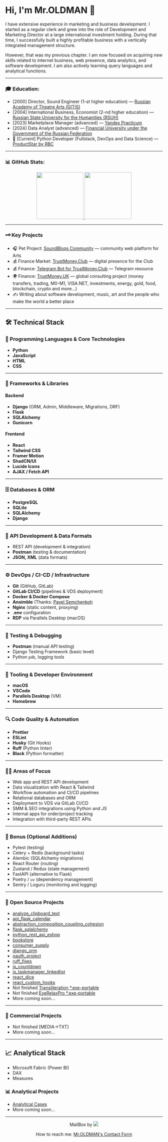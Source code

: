 <!--
* 🔬 [text](https://link.com)
* 📈 [text](https://link.com)
; 🔍 [text](https://link.com)
* 🤖 [text](https://link.com)
* 🎧 [text](https://link.com)
* 🧭 [text](https://link.com)
* 🧱 [text](https://link.com)
* 🔧 [text](https://link.com)
* 🛒 [text](https://link.com)
* 📚 [text](https://link.com)
* 🔄 [text](https://link.com)
* 🧬 [text](https://link.com)
* 🔐 [text](https://link.com)
* 🧹 [text](https://link.com)
* ⏳ [text](https://link.com)
* 📋 [text](https://link.com)
* 🎲 [text](https://link.com)
* 🛠 [text](https://link.com)
-->
# Hi, I'm Mr.OLDMAN 👋

I have extensive experience in marketing and business development. I started as a regular clerk and grew into the role of Development and Marketing Director at a large international investment holding. During that time, I successfully built a highly profitable business with a vertically integrated management structure.

However, that was my previous chapter. I am now focused on acquiring new skills related to internet business, web presence, data analytics, and software development. I am also actively learning query languages and analytical functions.

---

### 🎓 Education:
* [2000] Director, Sound Engineer (1-st higher education) — [Russian Academy of Theatre Arts (GITIS)](https://gitis.net/en/)
* [2004] International Business, Economist (2-nd higher education) — [Russian State University for the Humanities (RSUH)](https://www.rsuh.ru/en/)
* [2023] Marketplace Manager (advanced) — [Yandex Practicum](https://practicum.yandex.ru/)
* [2024] Data Analyst (advanced) — [Financial University under the Government of the Russian Federation](https://en.fa.ru/)
* 🌱 [Current] Python Developer (Fullstack, DevOps and Data Science) — [ProductStar by RBC](https://productstar.ru/)

---

### 📊 GitHub Stats:
<p align='center'>
   <a href="https://github-readme-stats.vercel.app/api?username=whoisoldman&show_icons=true&count_private=true">
      <img height=150 src="https://github-readme-stats.vercel.app/api?username=whoisoldman&show_icons=true&count_private=true"/>
   </a>
   <a href="https://github.com/romankh3/github-readme-stats">
      <img height=150 src="https://github-readme-stats.vercel.app/api/top-langs/?username=whoisoldman&layout=compact"/>
   </a>
</p>

---

### 🗝 Key Projects
* 🎧 Pet Project: [SoundBloqs Community](https://soundbloqs.com/) — community web platform for Arts
* 💰 Finance Market: [TrustMoney.Club](https://trustmoney.club/) — digital presence for the Club
* 💰 Finance: [Telegram Bot for TrustMoney.Club](https://t.me/tmclubinfo_bot/) — Telegram resource
* 🌍 Finance: [TrustMoney.UK](https://trustmoney.uk/) — global consulting project (money transfers, trading, M0-M1, VISA.NET, investments, energy, gold, food, blockchain, crypto and more...)
* ✍️ Writing about software development, music, art and the people who make the world a better place

---

## 🛠 Technical Stack

### 🔧 Programming Languages & Core Technologies
- **Python**
- **JavaScript**
- **HTML**
- **CSS**

---

### 🧩 Frameworks & Libraries

#### Backend
- **Django** (ORM, Admin, Middleware, Migrations, DRF)
- **Flask**
- **SQLAlchemy**
- **Gunicorn**

#### Frontend
- **React**
- **Tailwind CSS**
- **Framer Motion**
- **ShadCN/UI**
- **Lucide Icons**
- **AJAX / Fetch API**

---

### 🗄️ Databases & ORM
- **PostgreSQL**
- **SQLite**
- **SQLAlchemy**
- **Django**

---

### 🔗 API Development & Data Formats
- REST API (development & integration)
- **Postman** (testing & documentation)
- **JSON, XML** (data formats)

---

### ⚙️ DevOps / CI-CD / Infrastructure
- **Git** (GitHub, GitLab)
- **GitLab CI/CD** (pipelines & VDS deployment)
- **Docker & Docker Compose**
- **Ansimble** (Thanks: [Pavel Semchenkoh](ttps://github.com/Bumeranghc)
- **Nginx** (static content, proxying)
- **.env** configuration
- **RDP** via Parallels Desktop (macOS)

---

### 🧪 Testing & Debugging
- **Postman** (manual API testing)
- Django Testing Framework (basic level)
- Python `pdb`, logging tools

---

### 🧰 Tooling & Developer Environment
- **macOS**
- **VSCode**
- **Parallels Desktop** (VM)
- **Homebrew**

---

### 🔍 Code Quality & Automation
- **Prettier**
- **ESLint**
- **Husky** (Git Hooks)
- **Ruff** (Python linter)
- **Black** (Python formatter)

---

### 🧑‍💻 Areas of Focus
- Web app and REST API development
- Data visualization with React & Tailwind
- Workflow automation and CI/CD pipelines
- Relational databases and ORM
- Deployment to VDS via GitLab CI/CD
- SMM & SEO integrations using Python and JS
- Internal apps for order/project tracking
- Integration with third-party REST APIs

---

### 🧭 Bonus (Optional Additions)
- Pytest (testing)
- Celery + Redis (background tasks)
- Alembic (SQLAlchemy migrations)
- React Router (routing)
- Zustand / Redux (state management)
- FastAPI (alternative to Flask)
- Poetry / `uv` (dependency management)
- Sentry / Loguru (monitoring and logging)

---

### 🌱 Open Source Projects

* [analyze_clipboard_text](https://github.com/whoisoldman/analyze_clipboard_text.git)
* [api_flask_calendar](https://github.com/whoisoldman/api_flask_calendar.git)
* [abstraction_composition_coupling_cohesion](https://github.com/whoisoldman/abstraction_composition_coupling_cohesion.git)
* [flask_sqlalchemy](https://gitlab.com/ps_learning/ps_learning_flask_sqlalchemy.git)
* [python_rest_api_eshop](https://gitlab.com/ps_learning/ps-learning-python-rest-api-eshop.git)
* [bookstore](https://gitlab.com/ps_learning/ps_learning_bookstore.git)
* [consumer_supply](https://github.com/whoisoldman/consumer_supply.git)
* [django_orm](https://github.com/whoisoldman/django_orm.git)
* [oauth_project](https://github.com/whoisoldman/oauth_project)
* [ruff_fixes](https://github.com/whoisoldman/Architecture-and-backend-homework/tree/ruff-fixes)
* [js_countdown](https://gdrhwf.csb.app/)
* [js_taskmanager_linkedlist](https://xwwjqs.csb.app/)
* [react_dice](https://github.com/whoisoldman/dice_react_app)
* [react_custom_hooks](https://github.com/whoisoldman/react_hooks_homework.git)
* Not finished [Transliteration *.exe-portable](https://disk.yandex.ru/d/9-9RbX51eJdwGA)
* Not finished [EyeRelaxPro *.exe-portable](https://disk.yandex.ru/d/OB48CkN19t686Q)
* More coming soon...

---

### 🛒 Commercial Projects

* Not finished [MEDIA→TXT]
* More coming soon...

---

## 📈 Analytical Stack

- Microsoft Fabric (Power BI)
- DAX
- Measures

### 📊 Analytical Projects

* [Analytical Cases](https://drive.google.com/drive/folders/1JoBl2rzQxHlUBRNQ2hr88FD4KPltbV8x?usp=sharing)
* More coming soon...

---

<p align='center'>
   MailBox by <a href="https://t.me/soundbloqsfb_bot">
       <img src="https://img.shields.io/badge/Telegram-2CA5E0?style=for-the-badge&logo=telegram&logoColor=white"/>
   </a>
</p>

<p align='center'>
   How to reach me: <a href="https://www.soundbloqs.com/contact/">Mr.OLDMAN's Contact Form</a>
</p>
